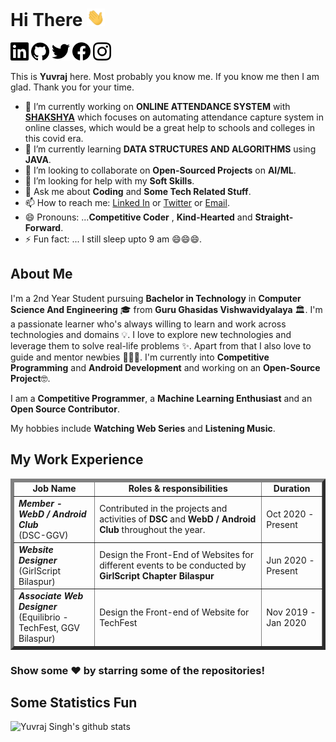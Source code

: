 # Hi There  <img src="https://github.com/yuvraj-2503/yuvraj-2503/blob/master/Hi.gif" width="29px"> 
<A HREF="https://www.linkedin.com/in/yuvraj-2503"><IMG SRC="https://github.com/yuvraj-2503/yuvraj-2503/blob/master/LinkedIn.svg" WIDTH="29px"></A>
<A HREF="https://github.com/yuvraj-2503"><IMG SRC="https://github.com/yuvraj-2503/yuvraj-2503/blob/master/Github.svg" WIDTH="29px"></A>
<A HREF="https://twitter.com/Yuvraj2503"><IMG SRC="https://github.com/yuvraj-2503/yuvraj-2503/blob/master/Twitter.svg" WIDTH="29px"></A>
<A HREF="https://www.facebook.com/Yuvraj2503"><IMG SRC="https://github.com/yuvraj-2503/yuvraj-2503/blob/master/Facebook.svg" WIDTH="29px"></A>
<A HREF="https://www.instagram.com/_yuvraj_2503"><IMG SRC="https://github.com/yuvraj-2503/yuvraj-2503/blob/master/Instagram.svg" WIDTH="29px"></A><p/>
       
This is **Yuvraj** here. Most probably you know me. If you know me then I am glad. Thank you for your time.
         
- 🔭 I’m currently working on **ONLINE ATTENDANCE SYSTEM** with **<A HREF="https://github.com/Shakshya">SHAKSHYA</A>** which focuses on automating attendance capture system         in online classes, which would be a great help to schools and colleges in this covid era.
- 🌱 I’m currently learning **DATA STRUCTURES AND ALGORITHMS** using **JAVA**.
- 👯 I’m looking to collaborate on **Open-Sourced Projects** on **AI/ML**.
- 🤔 I’m looking for help with my **Soft Skills**.
- 💬 Ask me about **Coding** and **Some Tech Related Stuff**.
- 📫 How to reach me: <A HREF="https://www.linkedin.com/in/yuvraj-2503">Linked In</a> or 
         <a href="https://twitter.com/Yuvraj2503">Twitter</a> or <a href="mailto:singh.yuvraj1047@gmail.com">Email</a>.
- 😄 Pronouns: ...**Competitive Coder** , **Kind-Hearted** and **Straight-Forward**.
- ⚡ Fun fact: ...  I still sleep upto 9 am 😄😄😄.

## About Me

I'm a 2nd Year Student pursuing **Bachelor in Technology** in **Computer Science And Engineering** 🎓 from **Guru Ghasidas Vishwavidyalaya** 🏛. I'm a passionate learner who's always willing to learn and work across technologies and domains 💡. I love to explore new technologies and leverage them to solve real-life problems ✨. Apart from that I also love to guide and mentor newbies 👨🏻‍💻. I'm currently into **Competitive Programming** and **Android Development** and working on an **Open-Source Project**🤓.

I am a **Competitive Programmer**, a **Machine Learning Enthusiast** and an **Open Source Contributor**.

My hobbies include **Watching Web Series** and **Listening Music**.

## My Work Experience

<table border='5'>
  <thead>
    <tr>
      <td>
        <center><strong>Job Name</strong></center>
      </td>
      <td>
        <center><strong>Roles & responsibilities </strong></center>
      </td>
      <td>
        <center><strong>Duration</strong></center>
      </td>
    </tr>
  </thead>
  <tbody>
    <tr>
      <td>
        <em><b>Member - WebD / Android Club</b></em><br />
         (DSC-GGV)
      </td>
      <td>
        Contributed in the projects and activities of <b>DSC</b> and <b>WebD / Android Club</b> throughout the year.
      </td>
      <td>
        Oct 2020 - Present
      </td>
    </tr>
    <tr>
      <td>
        <em><b>Website Designer</b></em><br />
        (GirlScript Bilaspur)
      </td>
      <td>
      Design the Front-End of Websites for different events to be conducted by <b>GirlScript Chapter Bilaspur</b>
      </td>
      <td>
        Jun 2020 - Present
      </td>
    </tr>
    <tr>
      <td>
        <em><b>Associate Web Designer</b></em><br />
        (Equilibrio - TechFest, GGV Bilaspur)
      </td>
      <td>
       Design the Front-end of Website for TechFest
      </td>
      <td>
        Nov 2019 - Jan 2020
      </td>
    </tr>   
  </tbody>
</table>

### Show some ❤️ by starring some of the repositories!

## Some Statistics Fun
![Yuvraj Singh's github stats](https://github-readme-stats.vercel.app/api?username=yuvraj-2503&show_icons=true&line_height=30)<br>
